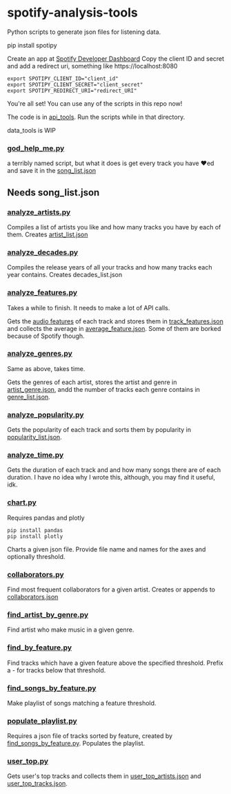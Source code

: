 # spotify-analysis-tools

Python scripts to generate json files for listening data.

pip install spotipy

Create an app at [Spotify Developer Dashboard](https://developer.spotify.com/dashboard/) 
Copy the client ID and secret and add a redirect uri, something like https://localhost:8080

    export SPOTIPY_CLIENT_ID="client_id"
    export SPOTIPY_CLIENT_SECRET="client_secret"
    export SPOTIPY_REDIRECT_URI="redirect_URI"

You're all set! You can use any of the scripts in this repo now!

The code is in [api_tools](api_tools/). Run the scripts while in that directory.

data_tools is WIP

### [**god_help_me.py**](api_tools/god_help_me.py)
a terribly named script, but what it does is get every track you have ♥ed and save it in the [song_list.json](api_tools/json/song_list.json)

## Needs song_list.json

### [**analyze_artists.py**](api_tools/analyze_artists.py)
Compiles a list of artists you like and how many tracks you have by each of them. Creates [artist_list.json](api_tools/json/artist_list.json)

### [**analyze_decades.py**](api_tools/analyze_decades.py)
Compiles the release years of all your tracks and how many tracks each year contains. Creates decades_list.json

### [**analyze_features.py**](api_tools/analyze_features.py)
Takes a while to finish. It needs to make a lot of API calls.

Gets the [audio features](https://developer.spotify.com/documentation/web-api/reference/get-audio-features) of each track and stores them in [track_features.json](api_tools/json/track_features.json) and collects the average in [average_feature.json](api_tools/json/average_feature.json). Some of them are borked because of Spotify though.

### [**analyze_genres.py**](api_tools/analyze_genres.py)
Same as above, takes time.

Gets the genres of each artist, stores the artist and genre in [artist_genre.json](api_tools/json/artist_genre.json), andd the number of tracks each genre contains in [genre_list.json](api_tools/json/genre_list.json).

### [**analyze_popularity.py**](api_tools/analyze_popularity.py)
Gets the popularity of each track and sorts them by popularity in [popularity_list.json](api_tools/json/popularity_list.json).

### [**analyze_time.py**](api_tools/analyze_time.py)
Gets the duration of each track and and how many songs there are of each duration. I have no idea why I wrote this, although, you may find it useful, idk.

### [**chart.py**](api_tools/chart.py)
Requires pandas and plotly

    pip install pandas
    pip install plotly

Charts a given json file. Provide file name and names for the axes and optionally threshold.

### [**collaborators.py**](api_tools/collaborators.py)
Find most frequent collaborators for a given artist. Creates or appends to [collaborators.json](api_tools/json/collaborators.json)

### [**find_artist_by_genre.py**](api_tools/find_artist_by_genre.py)
Find artist who make music in a given genre.

### [**find_by_feature.py**](api_tools/find_by_feature.py)
Find tracks which have a given feature above the specified threshold. Prefix a - for tracks below that threshold.

### [**find_songs_by_feature.py**](api_tools/find_songs_by_feature.py)
Make playlist of songs matching a feature threshold.

### [**populate_playlist.py**](api_tools/populate_playlist.py)
Requires a json file of tracks sorted by feature, created by [find_songs_by_feature.py](api_tools/find_songs_by_feature.py). Populates the playlist. 

### [**user_top.py**](api_tools/user_top.py)
Gets user's top tracks and collects them in [user_top_artists.json](api_tools/json/user_top_artists.json) and [user_top_tracks.json](api_tools/json/user_top_tracks.json).